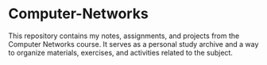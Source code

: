 # Computer-Networks
This repository contains my notes, assignments, and projects from the Computer Networks course. It serves as a personal study archive and a way to organize materials, exercises, and activities related to the subject.
